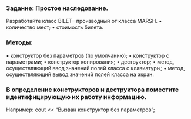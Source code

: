 ### Задание: Простое наследование. 
Разработайте класс BILET– производный от класса MARSH. 
•	количество мест; 
•	стоимость билета. 
### Методы: 
•	конструктор без параметров (по умолчанию); 
•	конструктор с параметрами; 
•	конструктор копирования; 
•	деструктор; 
•	метод, осуществляющий ввод значений полей класса с клавиатуры; 
•	метод, осуществляющий вывод значений полей класса на экран. 
### В определение конструкторов и деструктора поместите идентифицирующую их работу информацию. 
Например: 
cout << “Вызван конструктор без параметров”; 

